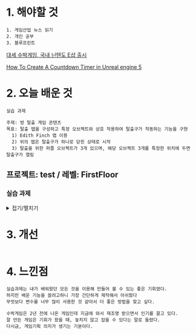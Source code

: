# 1. 해야할 것
```
1. 게임산업 뉴스 읽기
2. 개인 공부
3. 블루프린트
```
[대세 수박게임, 국내 닌텐도 E샵 출시](https://www.gamemeca.com/view.php?gid=1742260)

[How To Create A Countdown Timer in Unreal engine 5](https://www.youtube.com/watch?v=87rd9aBfASc)

# 2. 오늘 배운 것
```
실습 과제

주제: 방 탈출 게임 콘텐츠
목표: 탈출 맵을 구성하고 특정 오브젝트와 상호 작용하여 탈출구가 작동하는 기능을 구현
  1) Edith Finch 맵 이용
  2) 위의 맵은 탈출구가 하나로 닫힌 상태로 시작
  3) 탈출을 위한 퍼즐 오브젝트가 3개 있으며, 해당 오브젝트 3개를 특정한 위치에 두면 탈출구가 열림
```

## 프로젝트: test / 레벨: FirstFloor

### 실습 과제
<details>
<summary>접기/펼치기</summary>
 
1. 플레이 캐릭터 조정(Firstperson)
```
1. 충돌방지를 위해 캡슐컴포넌트 조절
2. 주변시야를 밝게하기 위해 라이트 부착
3. 걷기 속도 낮추기
```
![image](https://github.com/JM94Ent/TIL-WIL/assets/143363550/a75e8d7a-9783-4bfb-a4b8-9907b268046e)
![image](https://github.com/JM94Ent/TIL-WIL/assets/143363550/85d02ca1-538d-4c9e-902a-61a825c61bad)

![image](https://github.com/JM94Ent/TIL-WIL/assets/143363550/67b685b5-6a6c-4459-afa5-fd8d533d2e94)

![image](https://github.com/JM94Ent/TIL-WIL/assets/143363550/70404de3-f460-4493-81f3-9e6652b7eba0)

2. 스타트 위치 조절
```
플레이어가 게임시작시 목표를 바로 알 수 있게 배치
```
![image](https://github.com/JM94Ent/TIL-WIL/assets/143363550/83ff1544-1acd-404a-a89c-c4e15238e4ca)

3. 퍼즐배치 및 트리거박스 위치 설정
```
이미시브 머티리얼을 이용해 해당 기물이 있어야 할 위치를 표시했다.
```
![image](https://github.com/JM94Ent/TIL-WIL/assets/143363550/1455cb41-ec98-4901-903c-3ce0daf0c41d)

![image](https://github.com/JM94Ent/TIL-WIL/assets/143363550/4cc6d524-016a-4a43-8093-1633fc7b4c61)

4. 퍼즐키 및 트리거박스 위치 설정
```
1. cone 액터를 이용해 화살표처럼 보이게 했다.
2. 해당 위치가 잘 보이게 포인트라이트를 배치하고 그림자 드리우기를 꺼서 라이트 갯수 충돌이 없게 했다.
```
![image](https://github.com/JM94Ent/TIL-WIL/assets/143363550/c71d470c-a180-439c-a314-951fc897a3d2)

![image](https://github.com/JM94Ent/TIL-WIL/assets/143363550/da6b77cf-c20f-460a-a287-5922e5b1fea8)

5. 블루프린트
```
1. 퍼즐 기물을 두는 곳
2. 퍼즐키 획득하는 곳
3. 상호작용
4. 안내문
```
1. 퍼즐 기물

![image](https://github.com/JM94Ent/TIL-WIL/assets/143363550/e407ff13-29a2-4abc-99ac-b646491cc563)

2. 키 획득

![image](https://github.com/JM94Ent/TIL-WIL/assets/143363550/2d66d0ca-14ab-405e-8f1e-773b2356b9da)

3. 상호작용

![image](https://github.com/JM94Ent/TIL-WIL/assets/143363550/7037d85f-1fbe-4176-983a-39448940a5c2)

![image](https://github.com/JM94Ent/TIL-WIL/assets/143363550/2e982411-7db5-4e3d-bd89-09164b2199e7)

![image](https://github.com/JM94Ent/TIL-WIL/assets/143363550/66feeedb-9e68-490b-ad97-a1ae4ebdfbc2)

4. 안내문

![image](https://github.com/JM94Ent/TIL-WIL/assets/143363550/473204ee-0aab-4ec0-85e0-1b2174db04ed)

![image](https://github.com/JM94Ent/TIL-WIL/assets/143363550/f9a6114a-f6e3-41e2-a517-7f669d63590d)

</details>



# 3. 개선
```

```

# 4. 느낀점
```
실습과제는 내가 배워왔던 모든 것을 이용해 만들어 볼 수 있는 좋은 기회였다.
하지만 배운 기능을 쓸려고하니 가장 간단하게 제작해서 아쉬웠다
무엇보다 변수를 너무 많이 사용한 것 같아서 더 좋은 방법을 찾고 싶다.

수박게임은 2년 전에 나온 게임인데 지금에 와서 재조명 받으면서 인기를 끌고 있다.
잘 만든 게임은 기회가 왔을 때, 놓치지 않고 잡을 수 있다는 말로 들렸다.
다시금, 게임기획 의지가 생기는 기분이다.
```


